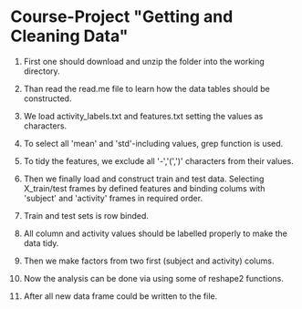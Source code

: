 # Course-Project "Getting and Cleaning Data"

1. First one should download and unzip the folder into the working directory.
2. Than read the read.me file to learn how the data tables should be constructed.
3. We load activity_labels.txt and features.txt setting the values as characters.
4. To select all 'mean' and 'std'-including values, grep function is used.
5. To tidy the features, we exclude all '-','(',')' characters from their values.

6. Then we finally load and construct train and test data. Selecting X_train/test
frames by defined features and binding colums with 'subject' and 'activity' frames
in required order.

7. Train and test sets is row binded.
8. All column and activity values should be labelled properly to make the data tidy.
9. Then we make factors from two first (subject and activity) colums.
10. Now the analysis can be done via using some of reshape2 functions.
11. After all new data frame could be written to the file.

